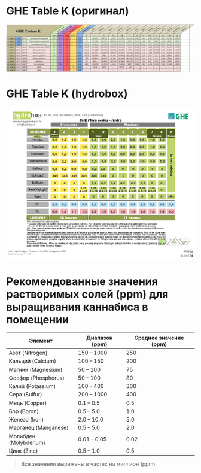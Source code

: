 # GHE Table K (оригинал)
![](Пси/Трава/Питание/_attach/GHE%20Table%20K.jpeg)

# GHE Table K (hydrobox)
![](Пси/Трава/Питание/_attach/GHE%20Table%20K%20(hydrobox).png)

# Рекомендованные значения растворимых солей (ppm) для выращивания каннабиса в помещении

| Элемент        | Диапазон (ppm)   | Среднее значение (ppm) |
|----------------|------------------|-------------------------|
| Азот (Nitrogen)        | 150 – 1000      | 250                     |
| Кальций (Calcium)      | 100 – 150       | 200                     |
| Магний (Magnesium)     | 50 – 100        | 75                      |
| Фосфор (Phosphorus)    | 50 – 100        | 80                      |
| Калий (Potassium)      | 100 – 400       | 300                     |
| Сера (Sulfur)          | 200 – 1000      | 400                     |
| Медь (Copper)          | 0.1 – 0.5        | 0.5                     |
| Бор (Boron)            | 0.5 – 5.0        | 1.0                     |
| Железо (Iron)          | 2.0 – 10.0       | 5.0                     |
| Марганец (Manganese)   | 0.5 – 5.0        | 2.0                     |
| Молибден (Molybdenum)  | 0.01 – 0.05      | 0.02                    |
| Цинк (Zinc)            | 0.5 – 1.0        | 0.5                     |

> Все значения выражены в частях на миллион (ppm).
